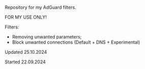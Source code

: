 Repository for my AdGuard filters.

FOR MY USE ONLY!

Filters:
- Removing unwanted parameters;
- Block unwanted connections (Default + DNS + Experimental)

Updated 25.10.2024

Started 22.09.2024
